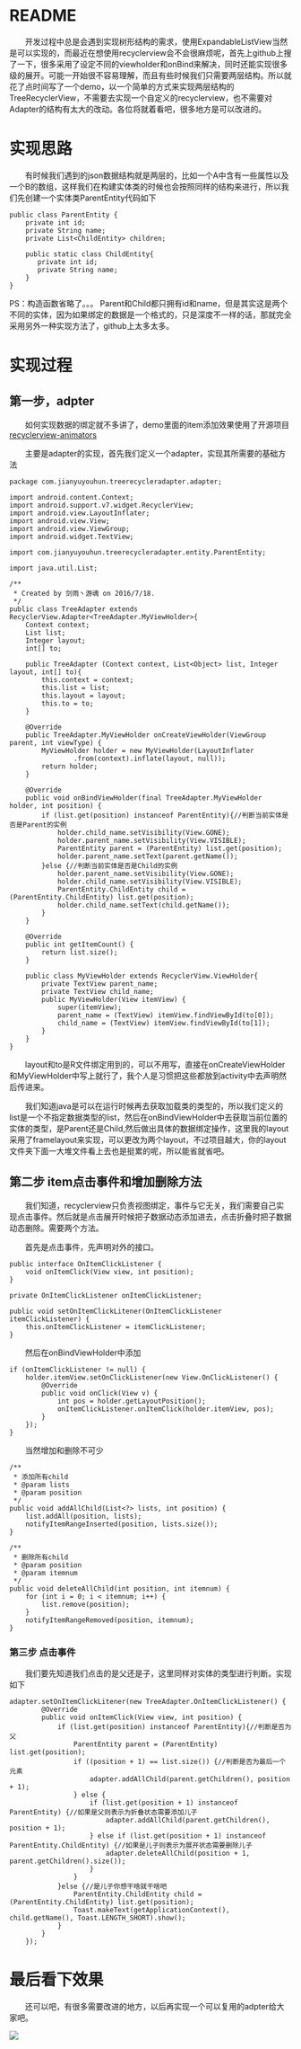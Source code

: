 # README #

　　开发过程中总是会遇到实现树形结构的需求，使用ExpandableListView当然是可以实现的，而最近在想使用recyclerview会不会很麻烦呢，首先上github上搜了一下，很多采用了设定不同的viewholder和onBind来解决，同时还能实现很多级的展开。可能一开始很不容易理解，而且有些时候我们只需要两层结构。所以就花了点时间写了一个demo，以一个简单的方式来实现两层结构的TreeRecyclerView，不需要去实现一个自定义的recyclerview，也不需要对Adapter的结构有太大的改动。各位将就着看吧，很多地方是可以改进的。


# 实现思路 #

　　有时候我们遇到的json数据结构就是两层的，比如一个A中含有一些属性以及一个B的数组，这样我们在构建实体类的时候也会按照同样的结构来进行，所以我们先创建一个实体类ParentEntity代码如下

	public class ParentEntity {
	    private int id;
	    private String name;
	    private List<ChildEntity> children;

	    public static class ChildEntity{
	       private int id;
	       private String name;
	    }
	}
PS：构造函数省略了。。。 Parent和Child都只拥有id和name，但是其实这是两个不同的实体，因为如果绑定的数据是一个格式的，只是深度不一样的话，那就完全采用另外一种实现方法了，github上太多太多。

# 实现过程 #

## 第一步，adpter ##
　　如何实现数据的绑定就不多讲了，demo里面的item添加效果使用了开源项目[recyclerview-animators](https://github.com/wasabeef/recyclerview-animators)

　　主要是adapter的实现，首先我们定义一个adapter，实现其所需要的基础方法

	package com.jianyuyouhun.treerecycleradapter.adapter;

	import android.content.Context;
	import android.support.v7.widget.RecyclerView;
	import android.view.LayoutInflater;
	import android.view.View;
	import android.view.ViewGroup;
	import android.widget.TextView;
	
	import com.jianyuyouhun.treerecycleradapter.entity.ParentEntity;
	
	import java.util.List;
	
	/**
	 * Created by 剑雨丶游魂 on 2016/7/18.
	 */
	public class TreeAdapter extends RecyclerView.Adapter<TreeAdapter.MyViewHolder>{
	    Context context;
	    List list;
	    Integer layout;
	    int[] to;
	
	    public TreeAdapter (Context context, List<Object> list, Integer layout, int[] to){
	        this.context = context;
	        this.list = list;
	        this.layout = layout;
	        this.to = to;
	    }
	
	    @Override
	    public TreeAdapter.MyViewHolder onCreateViewHolder(ViewGroup parent, int viewType) {
	        MyViewHolder holder = new MyViewHolder(LayoutInflater
	                .from(context).inflate(layout, null));
	        return holder;
	    }
	
	    @Override
	    public void onBindViewHolder(final TreeAdapter.MyViewHolder holder, int position) {
			if (list.get(position) instanceof ParentEntity){//判断当前实体是否是Parent的实例
		        holder.child_name.setVisibility(View.GONE);
		        holder.parent_name.setVisibility(View.VISIBLE);
		        ParentEntity parent = (ParentEntity) list.get(position);
		        holder.parent_name.setText(parent.getName());
		    }else {//判断当前实体是否是Child的实例
		        holder.parent_name.setVisibility(View.GONE);
		        holder.child_name.setVisibility(View.VISIBLE);
		        ParentEntity.ChildEntity child = (ParentEntity.ChildEntity) list.get(position);
		        holder.child_name.setText(child.getName());
		    }
	    }
	
	    @Override
	    public int getItemCount() {
	        return list.size();
	    }
	
	    public class MyViewHolder extends RecyclerView.ViewHolder{
	        private TextView parent_name;
	        private TextView child_name;
	        public MyViewHolder(View itemView) {
	            super(itemView);
	            parent_name = (TextView) itemView.findViewById(to[0]);
	            child_name = (TextView) itemView.findViewById(to[1]);
	        }
	    }
	}

　　layout和to是R文件绑定用到的，可以不用写，直接在onCreateViewHolder和MyViewHolder中写上就行了，我个人是习惯把这些都放到activity中去声明然后传进来。

　　我们知道java是可以在运行时候再去获取加载类的类型的，所以我们定义的list是一个不指定数据类型的list，然后在onBindViewHolder中去获取当前位置的实体的类型，是Parent还是Child,然后做出具体的数据绑定操作，这里我的layout采用了framelayout来实现，可以更改为两个layout，不过项目越大，你的layout文件夹下面一大堆文件看上去也是挺累的呢，所以能省就省吧。
## 第二步 item点击事件和增加删除方法 ##

　　我们知道，recyclerview只负责视图绑定，事件与它无关，我们需要自己实现点击事件。然后就是点击展开时候把子数据动态添加进去，点击折叠时把子数据动态删除。需要两个方法。

　　首先是点击事件，先声明对外的接口。

	public interface OnItemClickListener {
        void onItemClick(View view, int position);
    }

    private OnItemClickListener onItemClickListener;

    public void setOnItemClickLitener(OnItemClickListener itemClickListener) {
        this.onItemClickListener = itemClickListener;
    }

　　然后在onBindViewHolder中添加

	if (onItemClickListener != null) {
	    holder.itemView.setOnClickListener(new View.OnClickListener() {
	        @Override
	        public void onClick(View v) {
	            int pos = holder.getLayoutPosition();
	            onItemClickListener.onItemClick(holder.itemView, pos);
	        }
	    });
	}
	
　　当然增加和删除不可少

	/**
     * 添加所有child
     * @param lists
     * @param position
     */
    public void addAllChild(List<?> lists, int position) {
        list.addAll(position, lists);
        notifyItemRangeInserted(position, lists.size());
    }

    /**
     * 删除所有child
     * @param position
     * @param itemnum
     */
    public void deleteAllChild(int position, int itemnum) {
        for (int i = 0; i < itemnum; i++) {
            list.remove(position);
        }
        notifyItemRangeRemoved(position, itemnum);
    }

### 第三步 点击事件 ###

　　我们要先知道我们点击的是父还是子，这里同样对实体的类型进行判断。实现如下

	adapter.setOnItemClickLitener(new TreeAdapter.OnItemClickListener() {
            @Override
            public void onItemClick(View view, int position) {
				if (list.get(position) instanceof ParentEntity){//判断是否为父
                    ParentEntity parent = (ParentEntity) list.get(position);
                    if ((position + 1) == list.size()) {//判断是否为最后一个元素
                        adapter.addAllChild(parent.getChildren(), position + 1);
                    } else {
                        if (list.get(position + 1) instanceof ParentEntity) {//如果是父则表示为折叠状态需要添加儿子
                            adapter.addAllChild(parent.getChildren(), position + 1);
                        } else if (list.get(position + 1) instanceof ParentEntity.ChildEntity) {//如果是儿子则表示为展开状态需要删除儿子
                            adapter.deleteAllChild(position + 1, parent.getChildren().size());
                        }
                    }
                }else {//是儿子你想干啥就干啥吧
                    ParentEntity.ChildEntity child = (ParentEntity.ChildEntity) list.get(position);
                    Toast.makeText(getApplicationContext(), child.getName(), Toast.LENGTH_SHORT).show();
                }
            }
        });

# 最后看下效果 #

　　还可以吧，有很多需要改进的地方，以后再实现一个可以复用的adpter给大家吧。

<img src="TreeRecyclerAdapter/GIF.gif">
